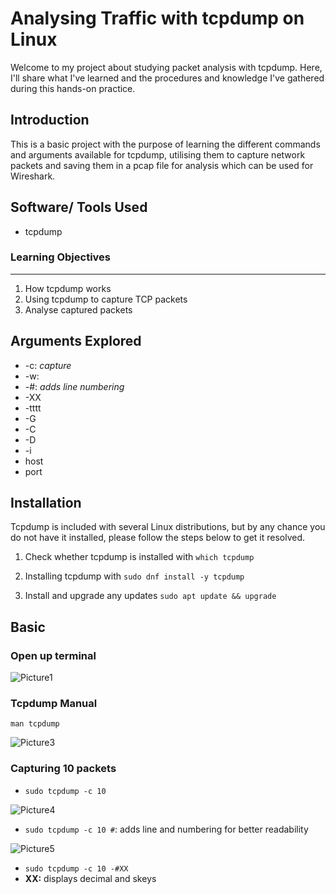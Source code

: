 # Analysing Traffic with tcpdump on Linux
Welcome to my project about studying packet analysis with tcpdump. Here, I'll share what I've learned and the procedures and knowledge I've gathered during this hands-on practice.

## Introduction
This is a basic project with the purpose of learning the different commands and arguments available for tcpdump, utilising them to capture network packets and saving them in a pcap file for analysis which can be used for Wireshark.

## Software/ Tools Used
- tcpdump

### Learning Objectives
---
1. How tcpdump works
2. Using tcpdump to capture TCP packets
3. Analyse captured packets

## Arguments Explored
- -c: *capture*
- -w: 
- -#: *adds line numbering*
- -XX
- -tttt
- -G
- -C
- -D
- -i
- host
- port

## Installation
Tcpdump is included with several Linux distributions, but by any chance you do not have it installed, please follow the steps below to get it resolved.

1. Check whether tcpdump is installed with
  `which tcpdump`

2. Installing tcpdump with
`sudo dnf install -y tcpdump`

3. Install and upgrade any updates
`sudo apt update && upgrade`

## Basic
### Open up terminal
![Picture1](https://github.com/Ammarisanewbie/tcpdump/assets/108499824/c3087b76-58c2-4d13-8fab-752b4cb51148)

### Tcpdump Manual 
`man tcpdump`

![Picture3](https://github.com/Ammarisanewbie/tcpdump/assets/108499824/3e899ad0-3125-405f-a6aa-954f2855f9cd)


### Capturing 10 packets
- `sudo tcpdump -c 10`

![Picture4](https://github.com/Ammarisanewbie/tcpdump/assets/108499824/b1390383-1742-4937-ade8-11d915965487)

- `sudo tcpdump -c 10 #`: adds line and numbering for better readability

![Picture5](https://github.com/Ammarisanewbie/tcpdump/assets/108499824/319b5b10-51d2-4472-9e8d-cec126cd0779)

- `sudo tcpdump -c 10 -#XX` 
- **XX:** displays decimal and skeys



